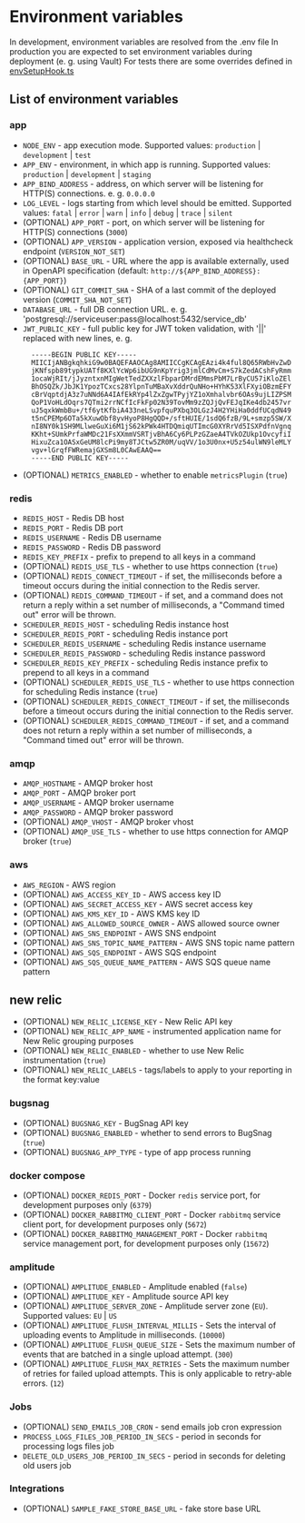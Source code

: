 # Environment variables

In development, environment variables are resolved from the .env file
In production you are expected to set environment variables during deployment (e. g. using Vault)
For tests there are some overrides defined in [envSetupHook.ts](../test/envSetupHook.ts)

## List of environment variables

### app

- `NODE_ENV` - app execution mode. Supported values: `production` | `development` | `test`
- `APP_ENV` - environment, in which app is running. Supported values: `production` | `development` | `staging`
- `APP_BIND_ADDRESS` - address, on which server will be listening for HTTP(S) connections. e. g. `0.0.0.0`
- `LOG_LEVEL` - logs starting from which level should be emitted. Supported values: `fatal` | `error` | `warn` | `info` | `debug` | `trace` | `silent`
- (OPTIONAL) `APP_PORT` - port, on which server will be listening for HTTP(S) connections (`3000`)
- (OPTIONAL) `APP_VERSION` - application version, exposed via healthcheck endpoint (`VERSION_NOT_SET`)
- (OPTIONAL) `BASE_URL` - URL where the app is available externally, used in OpenAPI specification (default: `http://${APP_BIND_ADDRESS}:{APP_PORT}`)
- (OPTIONAL) `GIT_COMMIT_SHA` - SHA of a last commit of the deployed version (`COMMIT_SHA_NOT_SET`)
- `DATABASE_URL` - full DB connection URL. e. g. 'postgresql://serviceuser:pass@localhost:5432/service_db'
- `JWT_PUBLIC_KEY` - full public key for JWT token validation, with '||' replaced with new lines, e. g.
  ```
    -----BEGIN PUBLIC KEY-----
    MIICIjANBgkqhkiG9w0BAQEFAAOCAg8AMIICCgKCAgEAzi4k4ful8Q65RWbHvZwD
    jKNfspb89typkUATf8KXlYcWp6ibUG9nKpYrig3jmlCdMvCm+S7kZedACshFyRmm
    1ocaWjRIt/jJyzntxnMIgWetTedZXXzlFbparDMrdEMmsPbM7LrByCU57iKloZEl
    BhOSQZk/JbJK1YpozTCxcs28YlpnTuMBaXvXddrQuNHo+HYhK53XlFXyiOBzmEFY
    cBrVqptdjA3z7uNNd6A4IAfEkRYp4lZxZgwTPyjYZ1oXmhalvbr6OAs9ujLIZPSM
    QoP1VoHLdOqrs7QTmi2rrNCfIcFkFp02N39TovMm9zZQJjQvFEJqIKe4db2457vr
    uJ5qxkWmbBu+/tf6ytKfbiA433neLSvpfquPXbq3OLGzJ4H2YHiHa0ddfUCqdN49
    t5nCPEMp6OTa5kXuwObf8yvHyoP8HgQQD+/sftHUIE/1sdQ6fzB/9L+smzp5SW/X
    nI8NY0k1SH9MLlweGuXi6M1jS62kPWk4HTDQmiqUTImcG0XYRrVd5ISXPdfnVgnq
    KKht+SUmkPrfaWMDc21FsXXmmVSRTjvBhA6Cy6PLPzGZaeA4TVkOZUkp1OvcyfiI
    HixuZca1OASxGeUM8lcPi9my8TJCtw5ZR0M/uqVV/1o3U0nx+U5z54ulWN9leMLY
    vgv+lGrqfFWRemajGXSm8L0CAwEAAQ==
    -----END PUBLIC KEY-----
  ```
- (OPTIONAL) `METRICS_ENABLED` - whether to enable `metricsPlugin` (`true`)

### redis

- `REDIS_HOST` - Redis DB host
- `REDIS_PORT` - Redis DB port
- `REDIS_USERNAME` - Redis DB username
- `REDIS_PASSWORD` - Redis DB password
- `REDIS_KEY_PREFIX` - prefix to prepend to all keys in a command
- (OPTIONAL) `REDIS_USE_TLS` - whether to use https connection (`true`)
- (OPTIONAL) `REDIS_CONNECT_TIMEOUT` - if set, the milliseconds before a timeout occurs during the initial connection to the Redis server.
- (OPTIONAL) `REDIS_COMMAND_TIMEOUT` - if set, and a command does not return a reply within a set number of milliseconds, a "Command timed out" error will be thrown.
- `SCHEDULER_REDIS_HOST` - scheduling Redis instance host
- `SCHEDULER_REDIS_PORT` - scheduling Redis instance port
- `SCHEDULER_REDIS_USERNAME` - scheduling Redis instance username
- `SCHEDULER_REDIS_PASSWORD` - scheduling Redis instance password
- `SCHEDULER_REDIS_KEY_PREFIX` - scheduling Redis instance prefix to prepend to all keys in a command
- (OPTIONAL) `SCHEDULER_REDIS_USE_TLS` - whether to use https connection for scheduling Redis instance (`true`)
- (OPTIONAL) `SCHEDULER_REDIS_CONNECT_TIMEOUT` - if set, the milliseconds before a timeout occurs during the initial connection to the Redis server.
- (OPTIONAL) `SCHEDULER_REDIS_COMMAND_TIMEOUT` - if set, and a command does not return a reply within a set number of milliseconds, a "Command timed out" error will be thrown.

### amqp

- `AMQP_HOSTNAME` - AMQP broker host
- `AMQP_PORT` - AMQP broker port
- `AMQP_USERNAME` - AMQP broker username
- `AMQP_PASSWORD` - AMQP broker password
- (OPTIONAL) `AMQP_VHOST` - AMQP broker vhost
- (OPTIONAL) `AMQP_USE_TLS` - whether to use https connection for AMQP broker (`true`)

### aws

- `AWS_REGION` - AWS region
- (OPTIONAL) `AWS_ACCESS_KEY_ID` - AWS access key ID
- (OPTIONAL) `AWS_SECRET_ACCESS_KEY` - AWS secret access key
- (OPTIONAL) `AWS_KMS_KEY_ID` - AWS KMS key ID
- (OPTIONAL) `AWS_ALLOWED_SOURCE_OWNER` - AWS allowed source owner
- (OPTIONAL) `AWS_SNS_ENDPOINT` - AWS SNS endpoint
- (OPTIONAL) `AWS_SNS_TOPIC_NAME_PATTERN` - AWS SNS topic name pattern
- (OPTIONAL) `AWS_SQS_ENDPOINT` - AWS SQS endpoint
- (OPTIONAL) `AWS_SQS_QUEUE_NAME_PATTERN` - AWS SQS queue name pattern

## new relic

- (OPTIONAL) `NEW_RELIC_LICENSE_KEY` - New Relic API key
- (OPTIONAL) `NEW_RELIC_APP_NAME` - instrumented application name for New Relic grouping purposes
- (OPTIONAL) `NEW_RELIC_ENABLED` - whether to use New Relic instrumentation (`true`)
- (OPTIONAL) `NEW_RELIC_LABELS` - tags/labels to apply to your reporting in the format key:value

### bugsnag

- (OPTIONAL) `BUGSNAG_KEY` - BugSnag API key
- (OPTIONAL) `BUGSNAG_ENABLED` - whether to send errors to BugSnag (`true`)
- (OPTIONAL) `BUGSNAG_APP_TYPE` - type of app process running

### docker compose

- (OPTIONAL) `DOCKER_REDIS_PORT` - Docker `redis` service port, for development purposes only (`6379`)
- (OPTIONAL) `DOCKER_RABBITMQ_CLIENT_PORT` - Docker `rabbitmq` service client port, for development purposes only (`5672`)
- (OPTIONAL) `DOCKER_RABBITMQ_MANAGEMENT_PORT` - Docker `rabbitmq` service management port, for development purposes only (`15672`)

### amplitude

- (OPTIONAL) `AMPLITUDE_ENABLED` - Amplitude enabled (`false`)
- (OPTIONAL) `AMPLITUDE_KEY` - Amplitude source API key
- (OPTIONAL) `AMPLITUDE_SERVER_ZONE` - Amplitude server zone (`EU`). Supported values: `EU` | `US`
- (OPTIONAL) `AMPLITUDE_FLUSH_INTERVAL_MILLIS` - Sets the interval of uploading events to Amplitude in milliseconds. (`10000`)
- (OPTIONAL) `AMPLITUDE_FLUSH_QUEUE_SIZE` - Sets the maximum number of events that are batched in a single upload attempt. (`300`)
- (OPTIONAL) `AMPLITUDE_FLUSH_MAX_RETRIES` - Sets the maximum number of retries for failed upload attempts. This is only applicable to retry-able errors. (`12`)

### Jobs
- (OPTIONAL) `SEND_EMAILS_JOB_CRON` - send emails job cron expression
- `PROCESS_LOGS_FILES_JOB_PERIOD_IN_SECS` - period in seconds for processing logs files job
- `DELETE_OLD_USERS_JOB_PERIOD_IN_SECS` - period in seconds for deleting old users job

### Integrations
- (OPTIONAL) `SAMPLE_FAKE_STORE_BASE_URL` - fake store base URL

